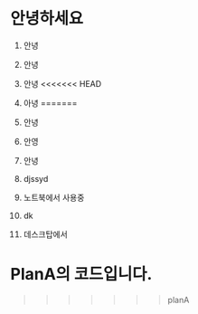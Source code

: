 # 안녕하세요

1. 안녕
2. 안녕
3. 안녕
<<<<<<< HEAD
4. 아녕
=======
4. 안녕
5. 안영
6. 안녕
7.  djssyd
8. 노트북에서 사용중
9. dk

10. 데스크탑에서 

# PlanA의 코드입니다.
>>>>>>> planA
